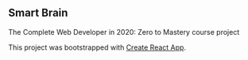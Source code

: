 ## Smart Brain

The Complete Web Developer in 2020: Zero to Mastery course project

This project was bootstrapped with [Create React App](https://github.com/facebook/create-react-app).
